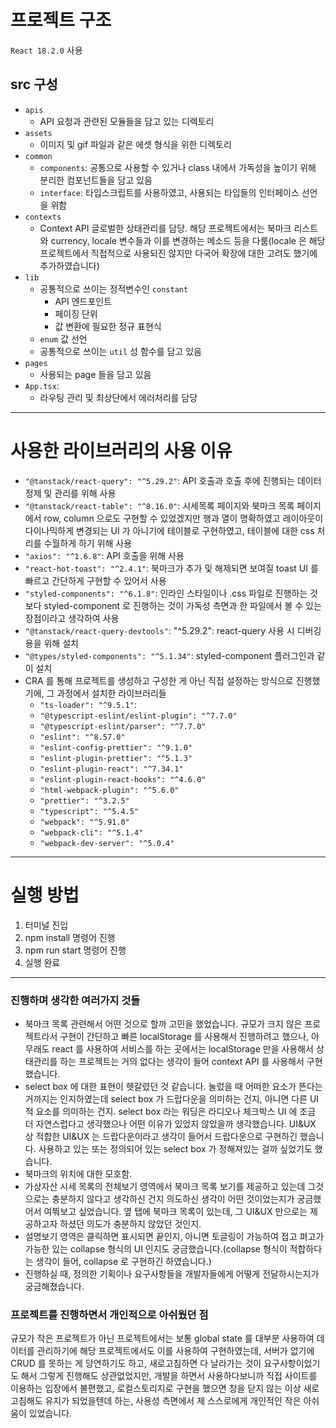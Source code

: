 # 프로젝트 구조

`React 18.2.0` 사용

## src 구성

- `apis`
    - API 요청과 관련된 모듈들을 담고 있는 디렉토리
- `assets`
    - 이미지 및 gif 파일과 같은 에셋 형식을 위한 디렉토리
- `common`
    - `components`: 공통으로 사용할 수 있거나 class 내에서 가독성을 높이기 위해 분리한 컴포넌트들을 담고 있음
    - `interface`: 타입스크립트를 사용하였고, 사용되는 타입들의 인터페이스 선언을 위함
- `contexts`
    - Context API 글로벌한 상태관리를 담당. 해당 프로젝트에서는 북마크 리스트와 currency, locale 변수들과 이를 변경하는 메소드 등을 다룸(locale 은 해당 프로젝트에서 직접적으로
      사용되진 않지만 다국어 확장에 대한 고려도 했기에 추가하였습니다)
- `lib`
    - 공통적으로 쓰이는 정적변수인 `constant`
        - API 엔드포인트
        - 페이징 단위
        - 값 변환에 필요한 정규 표현식
    - `enum` 값 선언
    - 공통적으로 쓰이는 `util` 성 함수를 담고 있음
- `pages`
    - 사용되는 page 들을 담고 있음
- `App.tsx`:
    - 라우팅 관리 및 최상단에서 에러처리를 담당

---

# 사용한 라이브러리의 사용 이유

- `"@tanstack/react-query": "^5.29.2"`: API 호출과 호출 후에 진행되는 데이터 정제 및 관리를 위해 사용
- `"@tanstack/react-table": "^8.16.0"`: 시세목록 페이지와 북마크 목록 페이지에서 row, column 으로도 구현할 수 있었겠지만 행과 열이 명확하였고 레이아웃이 다이나믹하게 변경되는
  UI 가 아니기에 테이블로 구현하였고, 테이블에 대한 css 처리를 수월하게 하기 위해 사용
- `"axios": "^1.6.8"`: API 호출을 위해 사용
- `"react-hot-toast": "^2.4.1"`: 북마크가 추가 및 해제되면 보여질 toast UI 를 빠르고 간단하게 구현할 수 있어서 사용
- `"styled-components": "^6.1.8"`: 인라인 스타일이나 .css 파일로 진행하는 것보다 styled-component 로 진행하는 것이 가독성 측면과 한 파일에서 볼 수 있는 장점이라고
  생각하여
  사용
- `"@tanstack/react-query-devtools"`: "^5.29.2": react-query 사용 시 디버깅용을 위해 설치
- `"@types/styled-components": "^5.1.34"`: styled-component 플러그인과 같이 설치
- CRA 를 통해 프로젝트를 생성하고 구성한 게 아닌 직접 설정하는 방식으로 진행했기에, 그 과정에서 설치한 라이브러리들
    - `"ts-loader": "^9.5.1"`:
    - `"@typescript-eslint/eslint-plugin": "^7.7.0"`
    - `"@typescript-eslint/parser": "^7.7.0"`
    - `"eslint": "^8.57.0"`
    - `"eslint-config-prettier": "^9.1.0"`
    - `"eslint-plugin-prettier": "^5.1.3"`
    - `"eslint-plugin-react": "^7.34.1"`
    - `"eslint-plugin-react-hooks": "^4.6.0"`
    - `"html-webpack-plugin": "^5.6.0"`
    - `"prettier": "^3.2.5"`
    - `"typescript": "^5.4.5"`
    - `"webpack": "^5.91.0"`
    - `"webpack-cli": "^5.1.4"`
    - `"webpack-dev-server": "^5.0.4"`

---

# 실행 방법

1. 터미널 진입
2. npm install 명령어 진행
3. npm run start 명령어 진행
4. 실행 완료

---

### 진행하며 생각한 여러가지 것들

- 북마크 목록 관련해서 어떤 것으로 할까 고민을 했었습니다. 규모가 크지 않은 프로젝트라서 구현이 간단하고 빠른 localStorage 를 사용해서 진행하려고 했으나, 아무래도 react 를 사용하여 서비스를 하는
  곳에서는 localStorage 만을 사용해서 상태관리를 하는
  프로젝트는 거의 없다는 생각이 들어 context API 를 사용해서 구현했습니다.
- select box 에 대한 표현이 헷갈렸던 것 같습니다. 눌렀을 때 어떠한 요소가 뜬다는 거까지는 인지하였는데 select box 가 드랍다운을 의미하는 건지, 아니면 다른 UI 적 요소를 의미하는 건지.
  select box
  라는 워딩은 라디오나 체크박스 UI 에 조금 더 자연스럽다고 생각했으나 어떤 이유가 있었지 않았을까 생각했습니다. UI&UX 상 적합한 UI&UX 는 드랍다운이라고 생각이 들어서 드랍다운으로 구현하긴 했습니다.
  사용하고 있는 또는 정의되어 있는 select box 가 정해져있는 걸까 싶었기도 했습니다.
- 북마크의 위치에 대한 모호함.
- 가상자산 시세 목록의 전체보기 영역에서 북마크 목록 보기를 제공하고 있는데 그것으로는 충분하지 않다고 생각하신 건지 의도하신 생각이 어떤 것이었는지가 궁금했어서 여쭤보고 싶었습니다. 옆 탭에 북마크 목록이
  있는데, 그 UI&UX 만으로는 제공하고자 하셨던 의도가 충분하지 않았던 것인지.
- 설명보기 영역은 클릭하면 표시되면 끝인지, 아니면 토글링이 가능하여 접고 펴고가 가능한 있는 collapse 형식의 UI 인지도 궁금했습니다.(collapse 형식이 적합하다는 생각이 들어, collapse 로
  구현하긴 하였습니다.)
- 진행하실 때, 정의한 기획이나 요구사항들을 개발자들에게 어떻게 전달하시는지가 궁금해졌습니다.

### 프로젝트를 진행하면서 개인적으로 아쉬웠던 점

규모가 작은 프로젝트가 아닌 프로젝트에서는 보통 global state 를 대부분 사용하여 데이터를 관리하기에 해당 프로젝트에서도 이를 사용하여 구현하였는데, 서버가 없기에 CRUD 를 못하는 게 당연하기도 하고,
새로고침하면 다 날라가는 것이 요구사항이었기도 해서 그렇게 진행해도 상관없었지만, 개발을 하면서 사용하다보니까 직접 사이트를 이용하는 입장에서 불편했고, 로컬스토리지로 구현을 했으면 창을 닫지 않는 이상 새로고침해도
유지가 되었을텐데 하는, 사용성 측면에서 제 스스로에게 개인적인 작은 아쉬움이 있었습니다.



